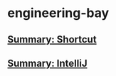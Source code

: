 # engineering-bay

## [Summary: Shortcut](summary-shortcut.md)

## [Summary: IntelliJ](summary-intellij.md)
